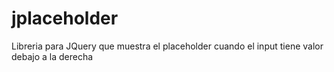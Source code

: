 # jplaceholder
Libreria para JQuery que muestra el placeholder cuando el input tiene valor debajo a la derecha
